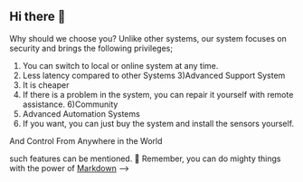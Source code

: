 ## Hi there 👋
Why should we choose you?
Unlike other systems, our system focuses on security and brings the following privileges;

1) You can switch to local or online system at any time.
2) Less latency compared to other Systems
3)Advanced Support System
4) It is cheaper
5) If there is a problem in the system, you can repair it yourself with remote assistance.
6)Community
7) Advanced Automation Systems
8) If you want, you can just buy the system and install the sensors yourself.

And Control From Anywhere in the World

such features can be mentioned.
🧙 Remember, you can do mighty things with the power of [Markdown](https://docs.github.com/github/writing-on-github/getting-started-with-writing-and-formatting-on-github/basic-writing-and-formatting-syntax)
-->
